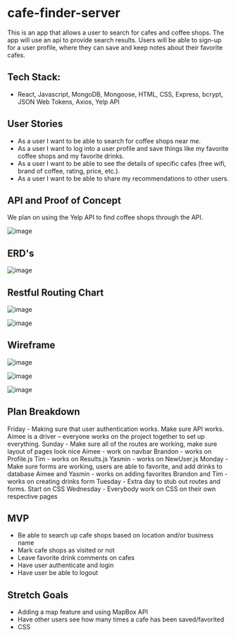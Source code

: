 # cafe-finder-server

This is an app that allows a user to search for cafes and coffee shops. The app will use an api to provide search results. Users will be able to sign-up for a user profile, where they can save and keep notes about their favorite cafes.

## Tech Stack:

- React, Javascript, MongoDB, Mongoose, HTML, CSS, Express, bcrypt, JSON Web Tokens, Axios, Yelp API

## User Stories

- As a user I want to be able to search for coffee shops near me.
- As a user I want to log into a user profile and save things like my favorite coffee shops and my favorite drinks.
- As a user I want to be able to see the details of specific cafes (free wifi, brand of coffee, rating, price, etc.).
- As a user I want to be able to share my recommendations to other users.


## API and Proof of Concept
We plan on using the Yelp API to find coffee shops through the API.

![image](https://user-images.githubusercontent.com/110140349/194468211-7228cb3b-0833-4e93-8a6a-505319800a32.png)

## ERD's

![image](https://user-images.githubusercontent.com/110140349/194650996-5cb39019-ced6-4a04-a8a7-d4236244e1a0.png)


## Restful Routing Chart

![image](https://user-images.githubusercontent.com/110140349/194474107-150ce9ca-ce94-4d45-a0dc-09c9d1d263de.png)

![image](https://user-images.githubusercontent.com/110140349/194474138-1760b190-1e70-42c7-abdd-6e100e1e2aa0.png)


## Wireframe

![image](https://user-images.githubusercontent.com/110140349/194475079-def58914-6e35-4391-85b4-05551eaa3b59.png)

![image](https://user-images.githubusercontent.com/110140349/194477407-23cfa126-06e7-4603-81af-7a07a8f8ef6e.png)


![image](https://user-images.githubusercontent.com/110140349/194476196-622ff715-5fa8-4490-b855-ca6220128991.png)


## Plan Breakdown

Friday - Making sure that user authentication works. Make sure API works.
  Aimee is a driver – everyone works on the project together to set up everything.
Sunday - Make sure all of the routes are working, make sure layout of pages look nice
  Aimee - work on navbar
  Brandon - works on Profile.js
  Tim - works on Results.js
  Yasmin - works on NewUser.js
Monday - Make sure forms are working, users are able to favorite, and add drinks to database
  Aimee and Yasmin - works on adding favorites
  Brandon and Tim - works on creating drinks form
Tuesday - Extra day to stub out routes and forms. Start on CSS
Wednesday - Everybody work on CSS on their own respective pages

## MVP

- Be able to search up cafe shops based on location and/or business name
- Mark cafe shops as visited or not
- Leave favorite drink comments on cafes
- Have user authenticate and login
- Have user be able to logout

## Stretch Goals
- Adding a map feature and using MapBox API
- Have other users see how many times a cafe has been saved/favorited
- CSS
